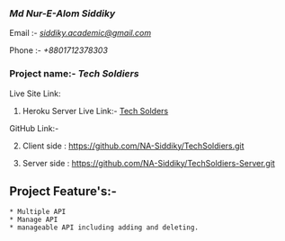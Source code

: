 ### *Md Nur-E-Alom Siddiky*

 Email :- *siddiky.academic@gmail.com*

 Phone :- *+8801712378303*
 
### Project name:- *Tech Soldiers*

Live Site Link: 
1. Heroku Server Live Link:- [Tech Solders](https://techsoldiers.herokuapp.com/)

GitHub Link:-

2. Client side : https://github.com/NA-Siddiky/TechSoldiers.git

3. Server side : https://github.com/NA-Siddiky/TechSoldiers-Server.git

## Project Feature's:-

    * Multiple API
    * Manage API
    * manageable API including adding and deleting.

